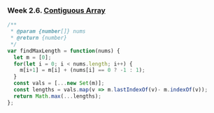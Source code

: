 ### Week 2.6. [Contiguous Array](https://leetcode.com/explore/challenge/card/30-day-leetcoding-challenge/529/week-2/3298/)
```javascript
/**
 * @param {number[]} nums
 * @return {number}
 */
var findMaxLength = function(nums) {
  let m = [0];
  for(let i = 0; i < nums.length; i++) {
    m[i+1] = m[i] + (nums[i] == 0 ? -1 : 1);
  }
  const vals = [...new Set(m)];
  const lengths = vals.map(v => m.lastIndexOf(v)- m.indexOf(v));
  return Math.max(...lengths);
};

```
